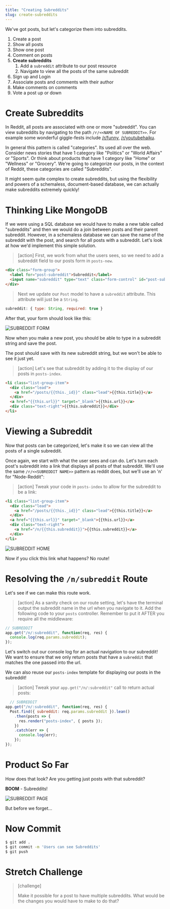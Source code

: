 ```yaml
---
title: "Creating Subreddits"
slug: create-subreddits
---
```


We've got posts, but let's categorize them into subreddits.

1. Create a post
1. Show all posts
1. Show one post
1. Comment on posts
1. **Create subreddits**
    1. Add a `subreddit` attribute to our post resource
    1. Navigate to view all the posts of the same subreddit
1. Sign up and Login
1. Associate posts and comments with their author
1. Make comments on comments
1. Vote a post up or down

# Create Subreddits

In Reddit, all posts are associated with one or more "subreddit". You can view subreddits by navigating to the path `/r/<<NAME OF SUBREDDIT>>`. For example some wonderful giggle-fests include [/r/funny](https://www.reddit.com/r/funny/), [/r/youtubehaiku](https://www.reddit.com/r/youtubehaiku/).

In general this pattern is called "categories". Its used all over the web. Consider news stories that have 1 category like "Politics" or "World Affairs" or "Sports". Or think about products that have 1 category like "Home" or "Wellness" or "Grocery". We're going to categorize our posts, in the context of Reddit, these categories are called "Subreddits".

It might seem quite complex to create subreddits, but using the flexibility and powers of a schemaless, document-based database, we can actually make subreddits extremely quickly!

# Thinking Like MongoDB

If we were using a SQL database we would have to make a new table called "subreddits" and then we would do a join between posts and their parent subreddit. However, in a schemaless database we can save the name of the subreddit with the post, and search for all posts with a subreddit. Let's look at how we'd implement this simple solution.

> [action]
> First, we work from what the users sees, so we need to add a subreddit field to our posts form in `posts-new`.
>
```html
<div class="form-group">
  <label for="post-subreddit">Subreddit</label>
  <input name="subreddit" type="text" class="form-control" id="post-subreddit" placeholder="Subreddit">
</div>
```
>
>Next we update our `Post` model to have a `subreddit` attribute. This attribute will just be a `String`.
>
```js
subreddit: { type: String, required: true }
```

After that, your form should look like this:

![SUBREDDIT FORM](assets/subreddit-form.png)

Now when you make a new post, you should be able to type in a subreddit string and save the post.

The post should save with its new subreddit string, but we won't be able to see it just yet.

> [action]
> Let's see that subreddit by adding it to the display of our posts in `posts-index`.
>
```html
<li class="list-group-item">
  <div class="lead">
    <a href="/posts/{{this._id}}" class="lead">{{this.title}}</a>
  </div>
  <a href="{{this.url}}" target="_blank">{{this.url}}</a>
  <div class="text-right">{{this.subreddit}}</div>
</li>
```

# Viewing a Subreddit

Now that posts can be categorized, let's make it so we can view all the posts of a single subreddit.

Once again, we start with what the user sees and can do. Let's turn each post's subreddit into a link that displays all posts of that subreddit. We'll use the same `/r/<<SUBREDDIT NAME>>` pattern as reddit does, but we'll use an 'n' for "Node-Reddit":

> [action]
> Tweak your code in `posts-index` to allow for the subreddit to be a link:
>
```html
<li class="list-group-item">
  <div class="lead">
    <a href="/posts/{{this._id}}" class="lead">{{this.title}}</a>
  </div>
  <a href="{{this.url}}" target="_blank">{{this.url}}</a>
  <div class="text-right">
    <a href="/n/{{this.subreddit}}">{{this.subreddit}}</a>
  </div>
</li>
```

![SUBREDDIT HOME](assets/subreddit-home.png)

Now if you click this link what happens? No route!

# Resolving the `/n/subreddit` Route

Let's see if we can make this route work.

> [action]
> As a sanity check on our route setting, let's have the terminal output the subreddit name in the url when you navigate to it. Add the following code to your `posts` controller. Remember to put it AFTER you require all the middleware:
>
```js
// SUBREDDIT
app.get("/n/:subreddit", function(req, res) {
  console.log(req.params.subreddit);
});
```

Let's switch out our console log for an actual navigation to our subreddit! We want to ensure that we only return posts that have a `subreddit` that matches the one passed into the url.

We can also reuse our `posts-index` template for displaying our posts in the subreddit!

> [action]
>Tweak your `app.get("/n/:subreddit"` call to return actual posts:
>
```js
  // SUBREDDIT
app.get("/n/:subreddit", function(req, res) {
  Post.find({ subreddit: req.params.subreddit }).lean()
    .then(posts => {
      res.render("posts-index", { posts });
    })
    .catch(err => {
      console.log(err);
    });
});
```

# Product So Far

How does that look? Are you getting just posts with that subreddit?

**BOOM** - Subreddits!

![SUBREDDIT PAGE](assets/subreddit-page.png)

But before we forget...

# Now Commit

```bash
$ git add .
$ git commit -m 'Users can see Subreddits'
$ git push
```

# Stretch Challenge

> [challenge]
>
> Make it possible for a post to have multiple subreddits. What would be the changes you would have to make to do that?
